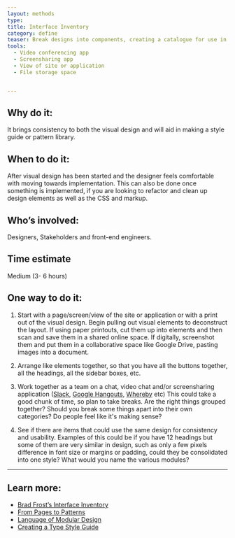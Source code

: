 ```yaml
---
layout: methods
type: 
title: Interface Inventory
category: define
teaser: Break designs into components, creating a catalogue for use in code.
tools:
  - Video conferencing app
  - Screensharing app 
  - View of site or application
  - File storage space


---
```


## Why do it:

It brings consistency to both the visual design and will aid in making a style guide or pattern library.


## When to do it:

After visual design has been started and the designer feels comfortable with moving towards implementation. This can also be done once something is implemented, if you are looking to refactor and clean up design elements as well as the CSS and markup.

## Who’s involved:

Designers, Stakeholders and front-end engineers.

## Time estimate

Medium (3- 6 hours)

## One way to do it:

1. Start with a page/screen/view of the site or application or with a print out of the visual design. Begin pulling out visual elements to deconstruct the layout. If using paper printouts, cut them up into elements and then scan and save them in a shared online space. If digitally, screenshot them and put them in a collaborative space like Google Drive, pasting images into a document.

2. Arrange like elements together, so that you have all the buttons together, all the headings, all the sidebar boxes, etc.

3. Work together as a team on a chat, video chat and/or screensharing application ([Slack](https://slack.com/), [Google Hangouts](https://hangouts.google.com/), [Whereby](https://whereby.com/) etc) This could take a good chunk of time, so plan to take breaks.  Are the right things grouped together? Should you break some things apart into their own categories? Do people feel like it's making sense?

4. See if there are items that could use the same design for consistency and usability. Examples of this could be if you have 12 headings but some of them are very similar in design, such as only a few pixels difference in font size or margins or padding, could they be consolidated into one style? What would you name the various modules?

---

## Learn more:

* [Brad Frost’s Interface Inventory](http://bradfrost.com/blog/post/interface-inventory/)
* [From Pages to Patterns](http://alistapart.com/article/from-pages-to-patterns-an-exercise-for-everyone)
* [Language of Modular Design](http://alistapart.com/article/language-of-modular-design)
* [Creating a Type Style Guide](http://blog.typekit.com/2014/10/22/creating-a-type-style-guide/)